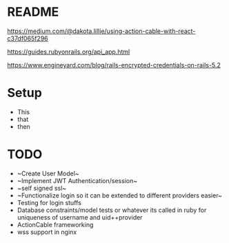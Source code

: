 # README

https://medium.com/@dakota.lillie/using-action-cable-with-react-c37df065f296

https://guides.rubyonrails.org/api_app.html

https://www.engineyard.com/blog/rails-encrypted-credentials-on-rails-5.2

# Setup

- This
- that
- then

# TODO

- ~Create User Model~
- ~Implement JWT Authentication/session~
- ~self signed ssl~
- ~Functionalize login so it can be extended to different providers easier~
- Testing for login stuffs
- Database constraints/model tests or whatever its called in ruby for uniqueness of username and uid++provider
- ActionCable frameworking
- wss support in nginx
